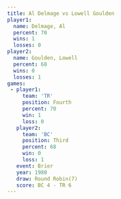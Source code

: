 ```yaml
---
title: Al Delmage vs Lowell Goulden
player1:               
  name: Delmage, Al    
  percent: 70          
  wins: 1              
  losses: 0            
player2:               
  name: Goulden, Lowell
  percent: 68          
  wins: 0              
  losses: 1            
games:
 - player1:          
     team: 'TR'      
     position: Fourth
     percent: 70     
     win: 1          
     loss: 0         
   player2:         
     team: 'BC'     
     position: Third
     percent: 68    
     win: 0         
     loss: 1        
   event: Brier        
   year: 1980          
   draw: Round Robin(7)
   score: BC 4 - TR 6  
---
```

